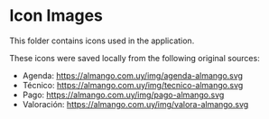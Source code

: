 
# Icon Images

This folder contains icons used in the application.

These icons were saved locally from the following original sources:
- Agenda: https://almango.com.uy/img/agenda-almango.svg
- Técnico: https://almango.com.uy/img/tecnico-almango.svg
- Pago: https://almango.com.uy/img/pago-almango.svg
- Valoración: https://almango.com.uy/img/valora-almango.svg

